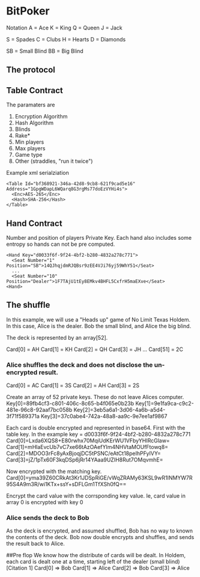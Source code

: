 # BitPoker

Notation
A = Ace
K = King
Q = Queen
J = Jack

S = Spades
C = Clubs
H = Hearts
D = Diamonds

SB = Small Blind
BB = Big Blind

## The protocol

## Table Contract
The paramaters are
1.  Encryption Algorithm
2.  Hash Algorithm
3.  Blinds
4.  Rake*
5.  Min players
6.  Max players
7.  Game type
8.  Other (straddles, "run it twice")

Example xml serialziation
```
<Table Id="bf368921-346a-42d8-9cb8-621f9cad5e16" Address="1GpgWDapL6WQarq8G3rgMs77doEzVYHi4s">
  <Enc>AES-265</Enc>
  <Hash>SHA-256</Hash>
</Table>
```

## Hand Contract
Number and position of players
Private Key.  Each hand also includes some entropy so hands can not be pre computed.

```
<Hand Key="d0033f6f-9f24-4bf2-b280-4832a278c771">
  <Seat Number="1" Position="SB">14QJhqjdmRJQBsr9zEE4VJi76yj59WhY51</Seat>
  ...
  <Seat Number="10" Position="Dealer">1F7TAjU1tEy8EMkv4BHFL5CxfrH5maEXve</Seat>
<Hand>
```

## The shuffle
In this example, we will use a "Heads up" game of No Limit Texas Holdem.  In this case, Alice is the dealer.  Bob the small blind, and Alice the big blind.

The deck is represented by an array[52].  

Card[0] = AH
Card[1] = KH
Card[2] = QH
Card[3] = JH
...
Card[51] = 2C

### Alice shuffles the deck and does not disclose the un-encrypted result.
Card[0] = AC
Card[1] = 3S
Card[2] = AH
Card[3] = 2S

Create an array of 52 private keys.  These do not leave Alices computer.
Key[0]=89fb4cf3-c801-406c-8c65-b4f065e0b23b
Key[1]=9e1fa9ca-c9c2-481e-96c8-92aaf7bc058b
Key[2]=3eb5a6a1-3d06-4a6b-a5d4-3f71f589371a
Key[3]=37c0abe4-742a-48a8-aa9c-9e7ee1af9867

Each card is double encrypted and represented in base64.  First with the table key.  In the example key = d0033f6f-9f24-4bf2-b280-4832a278c771
Card[0]=Lxda6XQS8+E80rwhx70MqiUdKErWU1VFbyYHIRcGlaw=
Card[1]=mHlaEvcUb7vC7xe66tAzOAefYIm4NHVtaMOUfFtowq8=
Card[2]=MDOO3rFc8yAxBjoqjDC5tPSNC/eAtCt18peIhPFyIVY=
Card[3]=jZ/1pTx60F3kqDSp6jRr14YAaa9UZIH8Rut7OMqvmhE=

Now encrypted with the matching key.
Card[0]=yma39Z60CRkAt3Kr1JDSpRiGE/vWqZRAMy63KSL9wR1INMYW7R95S4A9m3R/wi1KTx+ssY+sDFLGm1TfXSh0fQ==

Encrypt the card value with the corrsponding key value.  Ie, card value in array 0 is encrypted with key 0

### Alice sends the deck to Bob
As the deck is encrypted, and assumed shuffled, Bob has no way to known the contents of the deck.  Bob now double encrypts and shuffles, and sends the result back to Alice.

##Pre flop
We know how the distribute of cards will be dealt.  In Holdem, each card is dealt one at a time, starting left of the dealer (small blind) [Citation 1]
Card[0] => Bob
Card[1] => Alice
Card[2] => Bob
Card[3] => Alice
